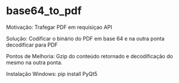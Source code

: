 # base64_to_pdf

Motivação:
Trafegar PDF em requisiçao API

Solução:
Codificar o binário do PDF em base 64 e na outra ponta decodificar para PDF

Pontos de Melhoria:
Gzip do conteúdo retornado e decodificação do mesmo na outra ponta.

Instalação Windows:
pip install PyQt5

